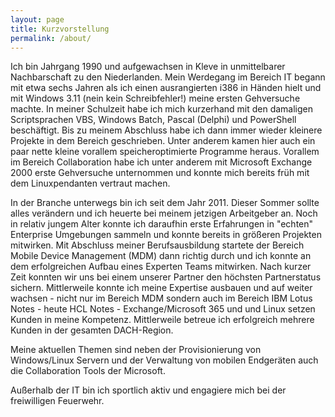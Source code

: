 ```yaml
---
layout: page
title: Kurzvorstellung
permalink: /about/
---
```

Ich bin Jahrgang 1990 und aufgewachsen in Kleve in unmittelbarer Nachbarschaft zu den Niederlanden. Mein Werdegang im Bereich IT begann mit etwa sechs Jahren als ich einen ausrangierten i386 in Händen hielt und mit Windows 3.11 (nein kein Schreibfehler!) meine ersten Gehversuche machte. In meiner Schulzeit habe ich mich kurzerhand mit den damaligen Scriptsprachen VBS, Windows Batch, Pascal (Delphi) und PowerShell beschäftigt. Bis zu meinem Abschluss habe ich dann immer wieder kleinere Projekte in dem Bereich geschrieben. Unter anderem kamen hier auch ein paar nette kleine vorallem speicheroptimierte Programme heraus. Vorallem im Bereich Collaboration habe ich unter anderem mit Microsoft Exchange 2000 erste Gehversuche unternommen und konnte mich bereits früh mit dem Linuxpendanten vertraut machen.

In der Branche unterwegs bin ich seit dem Jahr 2011. Dieser Sommer sollte alles verändern und ich heuerte bei meinem jetzigen Arbeitgeber an. Noch in relativ jungem Alter konnte ich daraufhin erste Erfahrungen in "echten" Enterprise Umgebungen sammeln und konnte bereits in größeren Projekten mitwirken. Mit Abschluss meiner Berufsausbildung startete der Bereich Mobile Device Management (MDM) dann richtig durch und ich konnte an dem erfolgreichen Aufbau eines Experten Teams mitwirken. Nach kurzer Zeit konnten wir uns bei einem unserer Partner den höchsten Partnerstatus sichern. Mittlerweile konnte ich meine Expertise ausbauen und auf weiter wachsen - nicht nur im Bereich MDM sondern auch im Bereich IBM Lotus Notes - heute HCL Notes - Exchange/Microsoft 365 und und Linux setzen Kunden in meine Kompetenz. Mittlerweile betreue ich erfolgreich mehrere Kunden in der gesamten DACH-Region. 

Meine aktuellen Themen sind neben der Provisionierung von Windows/Linux Servern und der Verwaltung von mobilen Endgeräten auch die Collaboration Tools der Microsoft.

Außerhalb der IT bin ich sportlich aktiv und engagiere mich bei der freiwilligen Feuerwehr.